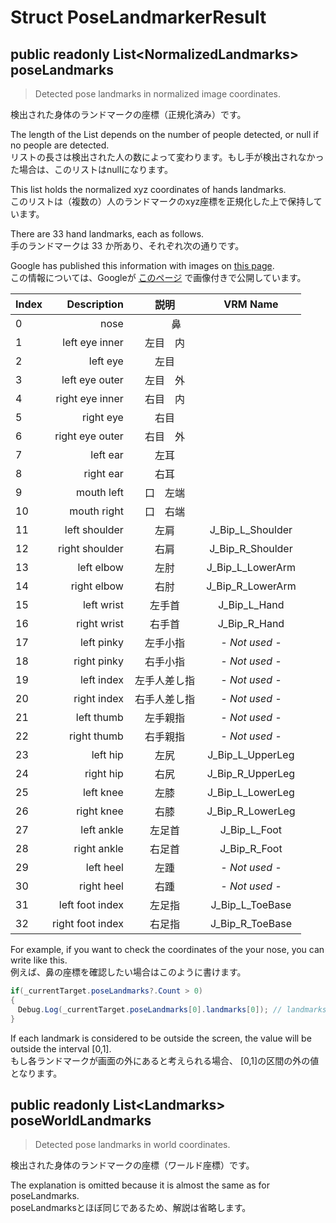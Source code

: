 # Struct PoseLandmarkerResult

## public readonly List\<NormalizedLandmarks> poseLandmarks

> Detected pose landmarks in normalized image coordinates.

検出された身体のランドマークの座標（正規化済み）です。  

The length of the List depends on the number of people detected, or null if no people are detected.  
リストの長さは検出された人の数によって変わります。もし手が検出されなかった場合は、このリストはnullになります。  

This list holds the normalized xyz coordinates of hands landmarks.  
このリストは（複数の）人のランドマークのxyz座標を正規化した上で保持しています。  

There are 33 hand landmarks, each as follows.  
手のランドマークは 33 か所あり、それぞれ次の通りです。

Google has published this information with images on [this page](https://chuoling.github.io/mediapipe/solutions/pose.html).  
この情報については、Googleが [このページ](https://chuoling.github.io/mediapipe/solutions/pose.html) で画像付きで公開しています。

| Index |    Description    |     説明　 　|     VRM Name     |
|:------|------------------:|:-----------:|:----------------:|
|    0  | nose              |　　 鼻　　　 |                  |
|    1  | left  eye inner   | 左目　内　　 |                  |
|    2  | left  eye         | 左目　　　　 |                  |
|    3  | left  eye outer   | 左目　外　　 |                  |
|    4  | right eye inner   | 右目　内　　 |                  |
|    5  | right eye         | 右目　　　　 |                  |
|    6  | right eye outer   | 右目　外　　 |                  |
|    7  | left  ear         | 左耳 　　　　|                  |
|    8  | right ear         | 右耳　　　　 |                  |
|    9  | mouth left        | 口　左端　　 |                  |
|   10  | mouth right       | 口　右端　　 |                  |
|   11  | left  shoulder    | 左肩　　　　 | J_Bip_L_Shoulder |
|   12  | right shoulder    | 右肩　　　　 | J_Bip_R_Shoulder |
|   13  | left  elbow       | 左肘　　　　 | J_Bip_L_LowerArm |
|   14  | right elbow       | 右肘　　　　 | J_Bip_R_LowerArm |
|   15  | left  wrist       | 左手首　　　 | J_Bip_L_Hand     |
|   16  | right wrist       | 右手首　　　 | J_Bip_R_Hand     |
|   17  | left  pinky       | 左手小指　　 |  *- Not used -*  |
|   18  | right pinky       | 右手小指　　 |  *- Not used -*  |
|   19  | left  index       | 左手人差し指 |  *- Not used -*  |
|   20  | right index       | 右手人差し指 |  *- Not used -*  |
|   21  | left  thumb       | 左手親指 　　|  *- Not used -*  |
|   22  | right thumb       | 右手親指 　　|  *- Not used -*  |
|   23  | left  hip         | 左尻 　　　　| J_Bip_L_UpperLeg |
|   24  | right hip         | 右尻 　　　　| J_Bip_R_UpperLeg |
|   25  | left  knee        | 左膝 　　　　| J_Bip_L_LowerLeg |
|   26  | right knee        | 右膝 　　　　| J_Bip_R_LowerLeg |
|   27  | left  ankle       | 左足首　　　 | J_Bip_L_Foot     |
|   28  | right ankle       | 右足首　　　 | J_Bip_R_Foot     |
|   29  | left  heel        | 左踵 　　　　|  *- Not used -*  |
|   30  | right heel        | 右踵 　　　　|  *- Not used -*  |
|   31  | left  foot index  | 左足指 　　　| J_Bip_L_ToeBase  |
|   32  | right foot index  | 右足指 　　　| J_Bip_R_ToeBase  |

For example, if you want to check the coordinates of the your nose, you can write like this.  
例えば、鼻の座標を確認したい場合はこのように書けます。

```csharp
if(_currentTarget.poseLandmarks?.Count > 0)
{
　Debug.Log(_currentTarget.poseLandmarks[0].landmarks[0]); // landmarks[0] = nose
}
```

If each landmark is considered to be outside the screen, the value will be outside the interval [0,1].  
もし各ランドマークが画面の外にあると考えられる場合、 [0,1]の区間の外の値となります。

## public readonly List\<Landmarks> poseWorldLandmarks

> Detected pose landmarks in world coordinates.

検出された身体のランドマークの座標（ワールド座標）です。  

The explanation is omitted because it is almost the same as for poseLandmarks.  
poseLandmarksとほぼ同じであるため、解説は省略します。　　
